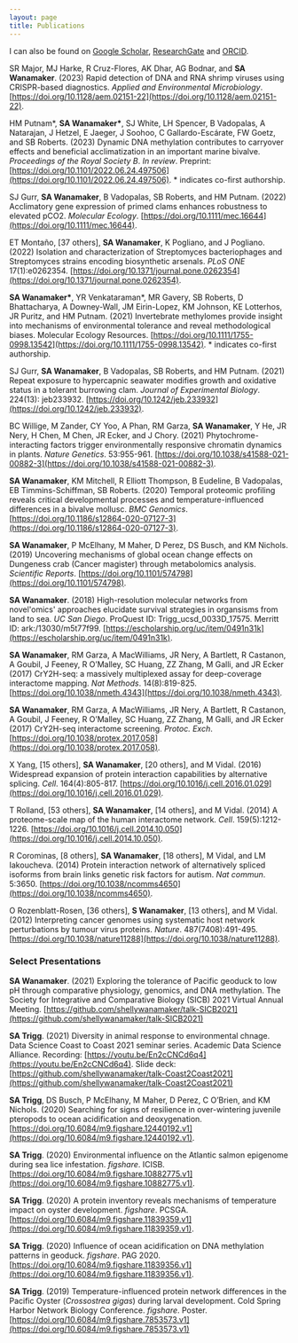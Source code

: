 ```yaml
---
layout: page
title: Publications 
---
```


I can also be found on [Google Scholar](https://scholar.google.com/citations?user=LVDTddwAAAAJ&hl=en), [ResearchGate](https://www.researchgate.net/profile/Shelly_Trigg) and [ORCID](https://orcid.org/0000-0001-6904-4149).

SR Major, MJ Harke, R Cruz-Flores, AK Dhar, AG Bodnar, and **SA Wanamaker**. (2023) Rapid detection of DNA and RNA shrimp viruses using CRISPR-based diagnostics. _Applied and Environmental Microbiology_. [https://doi.org/10.1128/aem.02151-22](https://doi.org/10.1128/aem.02151-22).

HM Putnam*, **SA Wanamaker\***, SJ White, LH Spencer, B Vadopalas, A Natarajan, J Hetzel, E Jaeger, J Soohoo, C Gallardo-Escárate, FW Goetz, and SB Roberts. (2023) Dynamic DNA methylation contributes to carryover effects and beneficial acclimatization in an important marine bivalve.  _Proceedings of the Royal Society B_. _In
review_. Preprint: [https://doi.org/10.1101/2022.06.24.497506](https://doi.org/10.1101/2022.06.24.497506). * indicates co-first authorship.

SJ Gurr, **SA Wanamaker**, B Vadopalas, SB Roberts, and HM Putnam. (2022) Acclimatory gene expression of primed clams enhances robustness to elevated pCO2. _Molecular Ecology_. [https://doi.org/10.1111/mec.16644](https://doi.org/10.1111/mec.16644).

ET Montaño, [37 others], **SA Wanamaker**, K Pogliano, and J Pogliano. (2022) Isolation and characterization of Streptomyces bacteriophages and Streptomyces strains encoding biosynthetic arsenals. _PLoS ONE_ 17(1):e0262354. [https://doi.org/10.1371/journal.pone.0262354](https://doi.org/10.1371/journal.pone.0262354).

**SA Wanamaker\***, YR Venkataraman*, MR Gavery, SB Roberts, D Bhattacharya, A Downey-Wall, JM Eirin-Lopez, KM Johnson, KE Lotterhos, JR Puritz, and HM Putnam. (2021) Invertebrate methylomes provide insight into mechanisms of environmental tolerance and reveal methodological biases. Molecular Ecology Resources. [https://doi.org/10.1111/1755-0998.13542](https://doi.org/10.1111/1755-0998.13542). * indicates co-first authorship.

SJ Gurr, **SA Wanamaker**, B Vadopalas, SB Roberts, and HM Putnam. (2021) Repeat exposure to hypercapnic seawater modifies growth and oxidative status in a tolerant burrowing clam. _Journal of Experimental Biology_. 224(13): jeb233932. [https://doi.org/10.1242/jeb.233932](https://doi.org/10.1242/jeb.233932).

BC Willige, M Zander, CY Yoo, A Phan, RM Garza, **SA Wanamaker**, Y He, JR Nery, H Chen, M Chen, JR Ecker, and J Chory. (2021) Phytochrome-interacting factors trigger environmentally responsive chromatin dynamics in plants. _Nature Genetics_. 53:955-961. [https://doi.org/10.1038/s41588-021-00882-3](https://doi.org/10.1038/s41588-021-00882-3).
	**SA Wanamaker**, KM Mitchell, R Elliott Thompson, B Eudeline, B Vadopalas, EB Timmins-Schiffman, SB Roberts. (2020) Temporal proteomic profiling reveals critical developmental processes and temperature-influenced differences in a bivalve mollusc. _BMC Genomics_. [https://doi.org/10.1186/s12864-020-07127-3](https://doi.org/10.1186/s12864-020-07127-3).**SA Wanamaker**, P McElhany, M Maher, D Perez, DS Busch, and KM Nichols. (2019) Uncovering mechanisms of global ocean change effects on Dungeness crab (Cancer magister) through metabolomics analysis. _Scientific Reports_. [https://doi.org/10.1101/574798](https://doi.org/10.1101/574798).

**SA Wanamaker**. (2018) High-resolution molecular networks from novel'omics' approaches elucidate survival strategies in organsisms from land to sea. _UC San Diego_. ProQuest ID: Trigg\_ucsd\_0033D\_17575. Merritt ID: ark:/13030/m5t77f99. [https://escholarship.org/uc/item/0491n31k](https://escholarship.org/uc/item/0491n31k).
**SA Wanamaker**, RM Garza, A MacWilliams, JR Nery, A Bartlett, R Castanon, A Goubil, J Feeney, R O’Malley, SC Huang, ZZ Zhang, M Galli, and JR Ecker (2017) CrY2H-seq: a massively multiplexed assay for deep-coverage interactome mapping. _Nat Methods_. 14(8):819-825. [https://doi.org/10.1038/nmeth.4343](https://doi.org/10.1038/nmeth.4343).**SA Wanamaker**, RM Garza, A MacWilliams, JR Nery, A Bartlett, R Castanon, A Goubil, J Feeney, R O’Malley, SC Huang, ZZ Zhang, M Galli, and JR Ecker (2017) CrY2H-seq interactome screening. _Protoc. Exch_. [https://doi.org/10.1038/protex.2017.058](https://doi.org/10.1038/protex.2017.058).

X Yang, [15 others], **SA Wanamaker**, [20 others], and M Vidal. (2016) Widespread expansion of protein interaction capabilities by alternative splicing. _Cell_. 164(4):805-817. [https://doi.org/10.1016/j.cell.2016.01.029](https://doi.org/10.1016/j.cell.2016.01.029).T Rolland, [53 others], **SA Wanamaker**, [14 others], and M Vidal. (2014) A proteome-scale map of the human interactome network. _Cell_. 159(5):1212-1226. [https://doi.org/10.1016/j.cell.2014.10.050](https://doi.org/10.1016/j.cell.2014.10.050).R Corominas, [8 others], **SA Wanamaker**, [18 others], M Vidal, and LM Iakoucheva. (2014) Protein interaction network of alternatively spliced isoforms from brain links genetic risk factors for autism. _Nat commun_. 5:3650. [https://doi.org/10.1038/ncomms4650](https://doi.org/10.1038/ncomms4650).
O Rozenblatt-Rosen, [36 others], **S Wanamaker**, [13 others], and M Vidal. (2012) Interpreting cancer genomes using systematic host network perturbations by tumour virus proteins. _Nature_. 487(7408):491-495. [https://doi.org/10.1038/nature11288](https://doi.org/10.1038/nature11288).

### Select Presentations

**SA Wanamaker**. (2021) Exploring the tolerance of Pacific geoduck to low pH through comparative physiology, genomics, and DNA methylation. The Society for Integrative and Comparative Biology (SICB) 2021 Virtual Annual Meeting. [https://github.com/shellywanamaker/talk-SICB2021](https://github.com/shellywanamaker/talk-SICB2021)

**SA Trigg**. (2021) Diversity in animal response to environmental chnage. Data Science Coast to Coast 2021 seminar series. Academic Data Science Alliance. Recording: [https://youtu.be/En2cCNCd6q4](https://youtu.be/En2cCNCd6q4). Slide deck: [https://github.com/shellywanamaker/talk-Coast2Coast2021](https://github.com/shellywanamaker/talk-Coast2Coast2021)  

**SA Trigg**, DS Busch, P McElhany, M Maher, D Perez, C O’Brien, and KM Nichols. (2020) Searching for signs of resilience in over-wintering juvenile pteropods to ocean acidification and deoxygenation. [https://doi.org/10.6084/m9.figshare.12440192.v1](https://doi.org/10.6084/m9.figshare.12440192.v1).

**SA Trigg**. (2020) Environmental influence on the Atlantic salmon epigenome during sea lice infestation. _figshare_. ICISB. [https://doi.org/10.6084/m9.figshare.10882775.v1](https://doi.org/10.6084/m9.figshare.10882775.v1).

**SA Trigg**. (2020) A protein inventory reveals mechanisms of temperature impact on oyster development. _figshare_. PCSGA. [https://doi.org/10.6084/m9.figshare.11839359.v1](https://doi.org/10.6084/m9.figshare.11839359.v1).

**SA Trigg**. (2020) Influence of ocean acidification on DNA methylation patterns in geoduck. _figshare_. PAG 2020. [https://doi.org/10.6084/m9.figshare.11839356.v1](https://doi.org/10.6084/m9.figshare.11839356.v1).

**SA Trigg**. (2019) Temperature-influenced protein network differences in the Pacific Oyster (_Crossostrea gigas_) during larval development. Cold Spring Harbor Network Biology Conference. _figshare_. Poster. [https://doi.org/10.6084/m9.figshare.7853573.v1](https://doi.org/10.6084/m9.figshare.7853573.v1) 
